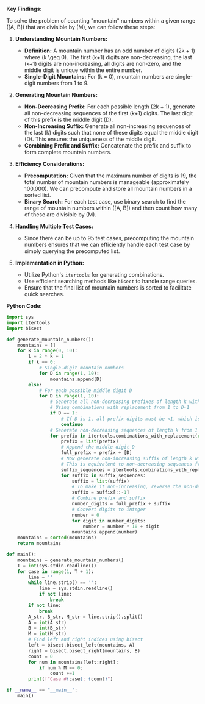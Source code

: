 **Key Findings:**

To solve the problem of counting "mountain" numbers within a given range \([A, B]\) that are divisible by \(M\), we can follow these steps:

1. **Understanding Mountain Numbers:**
   - **Definition:** A mountain number has an odd number of digits \(2k + 1\) where \(k \geq 0\). The first \(k+1\) digits are non-decreasing, the last \(k+1\) digits are non-increasing, all digits are non-zero, and the middle digit is unique within the entire number.
   - **Single-Digit Mountains:** For \(k = 0\), mountain numbers are single-digit numbers from 1 to 9.

2. **Generating Mountain Numbers:**
   - **Non-Decreasing Prefix:** For each possible length \(2k + 1\), generate all non-decreasing sequences of the first \(k+1\) digits. The last digit of this prefix is the middle digit \(D\).
   - **Non-Increasing Suffix:** Generate all non-increasing sequences of the last \(k\) digits such that none of these digits equal the middle digit \(D\). This ensures the uniqueness of the middle digit.
   - **Combining Prefix and Suffix:** Concatenate the prefix and suffix to form complete mountain numbers.

3. **Efficiency Considerations:**
   - **Precomputation:** Given that the maximum number of digits is 19, the total number of mountain numbers is manageable (approximately 100,000). We can precompute and store all mountain numbers in a sorted list.
   - **Binary Search:** For each test case, use binary search to find the range of mountain numbers within \([A, B]\) and then count how many of these are divisible by \(M\).

4. **Handling Multiple Test Cases:**
   - Since there can be up to 95 test cases, precomputing the mountain numbers ensures that we can efficiently handle each test case by simply querying the precomputed list.

5. **Implementation in Python:**
   - Utilize Python's `itertools` for generating combinations.
   - Use efficient searching methods like `bisect` to handle range queries.
   - Ensure that the final list of mountain numbers is sorted to facilitate quick searches.

**Python Code:**

```python
import sys
import itertools
import bisect

def generate_mountain_numbers():
    mountains = []
    for k in range(0, 10):
        l = 2 * k + 1
        if k == 0:
            # Single-digit mountain numbers
            for D in range(1, 10):
                mountains.append(D)
        else:
            # For each possible middle digit D
            for D in range(1, 10):
                # Generate all non-decreasing prefixes of length k with digits < D
                # Using combinations with replacement from 1 to D-1
                if D == 1:
                    # If D is 1, all prefix digits must be <1, which is invalid
                    continue
                # Generate non-decreasing sequences of length k from 1 to D-1
                for prefix in itertools.combinations_with_replacement(range(1, D), k):
                    prefix = list(prefix)
                    # Append the middle digit D
                    full_prefix = prefix + [D]
                    # Now generate non-increasing suffix of length k with digits <= D-1
                    # This is equivalent to non-decreasing sequences from 1 to D-1, reversed
                    suffix_sequences = itertools.combinations_with_replacement(range(1, D), k)
                    for suffix in suffix_sequences:
                        suffix = list(suffix)
                        # To make it non-increasing, reverse the non-decreasing sequence
                        suffix = suffix[::-1]
                        # Combine prefix and suffix
                        number_digits = full_prefix + suffix
                        # Convert digits to integer
                        number = 0
                        for digit in number_digits:
                            number = number * 10 + digit
                        mountains.append(number)
    mountains = sorted(mountains)
    return mountains

def main():
    mountains = generate_mountain_numbers()
    T = int(sys.stdin.readline())
    for case in range(1, T + 1):
        line = ''
        while line.strip() == '':
            line = sys.stdin.readline()
            if not line:
                break
        if not line:
            break
        A_str, B_str, M_str = line.strip().split()
        A = int(A_str)
        B = int(B_str)
        M = int(M_str)
        # Find left and right indices using bisect
        left = bisect.bisect_left(mountains, A)
        right = bisect.bisect_right(mountains, B)
        count = 0
        for num in mountains[left:right]:
            if num % M == 0:
                count +=1
        print(f"Case #{case}: {count}")

if __name__ == "__main__":
    main()
```